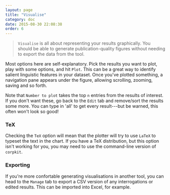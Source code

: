 ```yaml
---
layout: page
title: "Visualise"
category: doc
date: 2015-08-30 22:08:38
order: 6
---
```


> `Visualise` is all about representing your results graphically. You should be able to generate publication-quality figures without needing to export the data from the tool.

Most options here are self-explanatory. Pick the results you want to plot, play with some options, and hit `Plot`. This can be a great way to identify salient linguistic features in your dataset. Once you've plotted something, a navigation pane appears under the figure, allowing scrolling, zooming, saving and so forth.

Note that `Number to plot` takes the top `n` entries from the results of interest. If you don't want these, go back to the `Edit` tab and remove/sort the results some more. You can type in 'all' to get every result---but be warned, this often won't look so good!

### TeX 

Checking the `TeX` option will mean that the plotter will try to use `LaTeX` to typeset the text in the chart. If you have a TeX distribution, but this option isn't working for you, you may need to use the command-line version of `corpkit`.

### Exporting

If you're more confortable generating visualisations in another tool, you can head to the `Manage` tab to export a CSV version of any interrogations or edited results. This can be imported into Excel, for example.